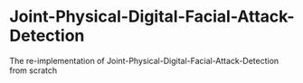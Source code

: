 # Joint-Physical-Digital-Facial-Attack-Detection
The re-implementation of Joint-Physical-Digital-Facial-Attack-Detection from scratch
